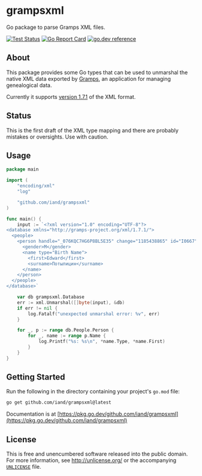 # grampsxml

Go package to parse Gramps XML files.

[![Test Status](https://github.com/iand/grampsxml/actions/workflows/test.yml/badge.svg?branch=master)](https://github.com/iand/grampsxml/actions/workflows/test.yml)
[![Go Report Card](https://goreportcard.com/badge/github.com/iand/grampsxml)](https://goreportcard.com/report/github.com/iand/grampsxml)
[![go.dev reference](https://img.shields.io/badge/go.dev-reference-007d9c?logo=go&logoColor=white)](https://pkg.go.dev/github.com/iand/grampsxml)

## About

This package provides some Go types that can be used to unmarshal the native XML data exported by [Gramps](https://gramps-project.org/), an application for managing genealogical data.

Currently it supports [version 1.7.1](https://gramps-project.org/xml/1.7.1/) of the XML format.

## Status

This is the first draft of the XML type mapping and there are probably mistakes or oversights. Use with caution.

## Usage


```Go
package main

import (
	"encoding/xml"
	"log"

	"github.com/iand/grampsxml"
)

func main() {
	input := `<?xml version="1.0" encoding="UTF-8"?>
<database xmlns="http://gramps-project.org/xml/1.7.1/">
  <people>
    <person handle="_076KQC7HG6P8BL5E35" change="1185438865" id="I0667">
      <gender>M</gender>
      <name type="Birth Name">
        <first>Edward</first>
        <surname>Потылицин</surname>
      </name>
    </person>
  </people>
</database>`

	var db grampsxml.Database
	err := xml.Unmarshal([]byte(input), &db)
	if err != nil {
		log.Fatalf("unexpected unmarshal error: %v", err)
	}

	for _, p := range db.People.Person {
		for _, name := range p.Name {
			log.Printf("%s: %s\n", *name.Type, *name.First)
		}
	}
}
```


## Getting Started

Run the following in the directory containing your project's `go.mod` file:

```sh
go get github.com/iand/grampsxml@latest
```

Documentation is at [https://pkg.go.dev/github.com/iand/grampsxml](https://pkg.go.dev/github.com/iand/grampsxml)

## License

This is free and unencumbered software released into the public domain. For more
information, see <http://unlicense.org/> or the accompanying [`UNLICENSE`](UNLICENSE) file.
